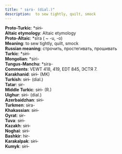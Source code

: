 ```yaml
---
title: " sɨrɨ- (dial.)"
description:  to sew tightly, quilt, smock
---
```


<strong>Proto-Turkic</strong>:  *sɨrɨ-<br>
<strong>Altaic etymology</strong>:  Altaic etymology<br>
<strong> Proto-Altaic</strong>:  *sĭra ( ~ -u, -o)<br>
<strong>Meaning</strong>:  to sew tightly, quilt, smock<br>
<strong>Russian meaning</strong>:  строчить, простегивать, прошивать<br>
<strong>Turkic</strong>:  *sɨrɨ-<br>
<strong>Mongolian</strong>:  *siri-<br>
<strong>Tungus-Manchu</strong>:  *sira-<br>
<strong>Comments</strong>:  VEWT 418, 419, EDT 845, ЭСТЯ 7.<br>
<strong>Karakhanid</strong>:  sɨrɨ- (MK)<br>
<strong>Turkish</strong>:  sɨrɨ- (dial.)<br>
<strong>Tatar</strong>:  sɨr-<br>
<strong>Middle Turkic</strong>:  sɨrɨ- (R.)<br>
<strong>Uighur</strong>:  sɨrɨ- (dial.)<br>
<strong>Azerbaidzhan</strong>:  sɨrɨ-<br>
<strong>Turkmen</strong>:  sɨra-<br>
<strong>Khakassian</strong>:  sɨrɨ-<br>
<strong>Oyrat</strong>:  sɨr-<br>
<strong>Tuva</strong>:  sɨrɨ-<br>
<strong>Kazakh</strong>:  sɨrɨ-<br>
<strong>Noghai</strong>:  sɨrɨ-<br>
<strong>Bashkir</strong>:  hɨr-<br>
<strong>Karakalpak</strong>:  sɨrɨ-<br>
<strong>Kumyk</strong>:  sɨrɨ-<br>


